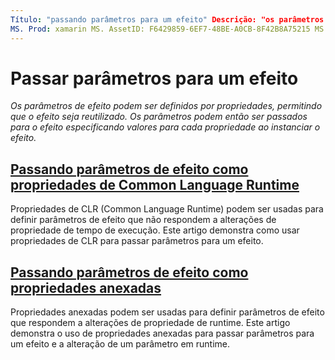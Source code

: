 ```yaml
---
Título: "passando parâmetros para um efeito" Descrição: "os parâmetros de efeito podem ser definidos por propriedades, permitindo que o efeito seja reutilizado. Os parâmetros podem então ser passados para o efeito especificando valores para cada propriedade ao instanciar o efeito. "
MS. Prod: xamarin MS. AssetID: F6429859-6EF7-48BE-A0CB-8F42B8A75215 MS. Technology: xamarin-Forms autor: davidbritch MS. Author: dabritch MS. Date: 04/06/2016 no-loc: [ Xamarin.Forms , Xamarin.Essentials ]
---
```


# <a name="passing-parameters-to-an-effect"></a>Passar parâmetros para um efeito

_Os parâmetros de efeito podem ser definidos por propriedades, permitindo que o efeito seja reutilizado. Os parâmetros podem então ser passados para o efeito especificando valores para cada propriedade ao instanciar o efeito._

## <a name="passing-effect-parameters-as-common-language-runtime-properties"></a>[Passando parâmetros de efeito como propriedades de Common Language Runtime](clr-properties.md)

Propriedades de CLR (Common Language Runtime) podem ser usadas para definir parâmetros de efeito que não respondem a alterações de propriedade de tempo de execução. Este artigo demonstra como usar propriedades de CLR para passar parâmetros para um efeito.

## <a name="passing-effect-parameters-as-attached-properties"></a>[Passando parâmetros de efeito como propriedades anexadas](attached-properties.md)

Propriedades anexadas podem ser usadas para definir parâmetros de efeito que respondem a alterações de propriedade de runtime. Este artigo demonstra o uso de propriedades anexadas para passar parâmetros para um efeito e a alteração de um parâmetro em runtime.
